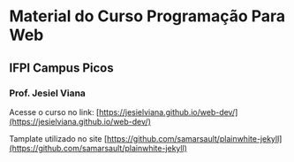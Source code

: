 # Material do Curso Programação Para Web

## IFPI Campus Picos

### Prof. Jesiel Viana

Acesse o curso no link: [https://jesielviana.github.io/web-dev/](https://jesielviana.github.io/web-dev/)


Tamplate utilizado no site [https://github.com/samarsault/plainwhite-jekyll](https://github.com/samarsault/plainwhite-jekyll)
 
